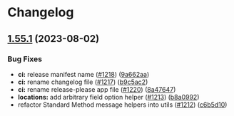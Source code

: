 # Changelog

## [1.55.1](https://github.com/googleapis/api-linter/compare/v1.55.0...v1.55.1) (2023-08-02)


### Bug Fixes

* **ci:** release manifest name ([#1218](https://github.com/googleapis/api-linter/issues/1218)) ([9a662aa](https://github.com/googleapis/api-linter/commit/9a662aac3fa0b3bf19b3e0da7bb92f0b401b243b))
* **ci:** rename changelog file ([#1217](https://github.com/googleapis/api-linter/issues/1217)) ([b9c5ac2](https://github.com/googleapis/api-linter/commit/b9c5ac23617987d84f61e33ffb1f9d70b5477717))
* **ci:** rename release-please app file ([#1220](https://github.com/googleapis/api-linter/issues/1220)) ([8a47647](https://github.com/googleapis/api-linter/commit/8a47647a47b535eb2b4ada59a12cb17fa40a16c6))
* **locations:** add arbitrary field option helper ([#1213](https://github.com/googleapis/api-linter/issues/1213)) ([b8a0992](https://github.com/googleapis/api-linter/commit/b8a09921324769f882d14efb95014cadc81b8644))
* refactor Standard Method message helpers into utils ([#1212](https://github.com/googleapis/api-linter/issues/1212)) ([c6b5d10](https://github.com/googleapis/api-linter/commit/c6b5d10eadf72b71437d5639d3ad17d07af22082))
